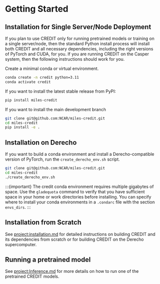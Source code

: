 # Getting Started

## Installation for Single Server/Node Deployment
If you plan to use CREDIT only for running pretrained models or training on a single server/node, then
the standard Python install process will install both CREDIT and all necessary dependencies, including
the right versions of PyTorch and CUDA, for you. If you are running CREDIT on the Casper system, then
 the following instructions should work for you.

Create a minimal conda or virtual environment.
```bash
conda create -n credit python=3.11
conda activate credit
```
If you want to install the latest stable release from PyPI:
```bash
pip install miles-credit
```

If you want to install the main development branch
```bash
git clone git@github.com:NCAR/miles-credit.git
cd miles-credit
pip install -e .
```

## Installation on Derecho
If you want to build a conda environment and install a Derecho-compatible version of PyTorch, run
the `create_derecho_env.sh` script. 
```bash
git clone git@github.com:NCAR/miles-credit.git
cd miles-credit
./create_derecho_env.sh
```
:::{important}
The credit conda environment requires multiple gigabytes of space. Use the `gladequota` command
to verify that you have sufficient space in your home or work directories before installing.
You can specify where to install your conda environments in a `.condarc` file with the section
`envs_dirs`. 
:::

## Installation from Scratch
See <project:installation.md> for detailed instructions on building CREDIT and its 
dependencies from scratch or for building CREDIT on the Derecho supercomputer.

## Running a pretrained model
See <project:Inference.md> for more details on how to run one of the pretrained CREDIT models.


